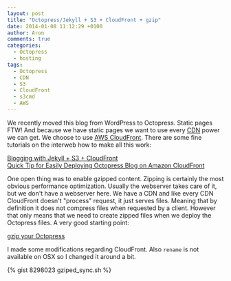 ```yaml
---
layout: post
title: "Octopress/Jekyll + S3 + CloudFront + gzip"
date: 2014-01-08 11:12:29 +0100
author: Aron
comments: true
categories:
  - Octopress
  - hosting
tags:
  - Octopress
  - CDN
  - S3
  - CloudFront
  - s3cmd
  - AWS
---
```

We recently moved this blog from WordPress to Octopress. Static pages FTW! And because we have static pages we want to use every [CDN](http://de.wikipedia.org/wiki/Content_Delivery_Network) power we can get. We choose to use [AWS CloudFront](http://aws.amazon.com/cloudfront/). There are some fine tutorials on the interweb how to make all this work:

[Blogging with Jekyll + S3 + CloudFront](http://www.maxmasnick.com/2012/01/21/jekyll_s3_cloudfront/)  
[Quick Tip for Easily Deploying Octopress Blog on Amazon CloudFront](http://www.jerome-bernard.com/blog/2011/08/20/quick-tip-for-easily-deploying-octopress-blog-on-amazon-cloudfront/)

One open thing was to enable gzipped content. Zipping is certainly the most obvious performance optimization. Usually the webserver takes care of it, but we don't have a webserver here. We have a CDN and like every CDN CloudFront doesn't "process" request, it just serves files. Meaning that by definition it does not compress files when requested by a client. However that only means that we need to create zipped files when we deploy the Octopress files. A very good starting point:

[gzip your Octopress](http://www.furida.mu/blog/2012/02/29/gzip-your-octopress/)

I made some modifications regarding CloudFront. Also ```rename``` is not available on OSX so I changed it around a bit.

{% gist 8298023 gziped_sync.sh %}